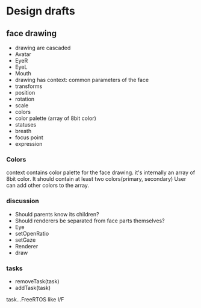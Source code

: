 # Design drafts

## face drawing

* drawing are cascaded
 * Avatar
  * EyeR
  * EyeL
  * Mouth
* drawing has context: common parameters of the face
 * transforms
  * position
  * rotation 
  * scale
 * colors
  * color palette (array of 8bit color)
 * statuses
  * breath
  * focus point
  * expression

### Colors

context contains color palette for the face drawing.
it's internally an array of 8bit color.
It should contain at least two colors(primary, secondary)
User can add other colors to the array.
  
### discussion

* Should parents know its children?
* Should renderers be separated from face parts themselves? 
 * Eye
  * setOpenRatio
  * setGaze
 * Renderer
  * draw

### tasks

* removeTask(task)
* addTask(task)

task...FreeRTOS like I/F
